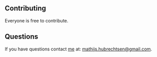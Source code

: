 ## Contributing

Everyone is free to contribute.

## Questions

If you have questions contact [me](https://github.com/FrostTusk) at: mathijs.hubrechtsen@gmail.com.
